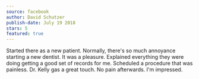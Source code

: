 ```yaml
---
source: facebook
author: David Schutzer
publish-date: July 19 2018
stars: 5
featured: true
---
```

Started there as a new patient. Normally, there's so much annoyance starting a new dentist. It was a pleasure. Explained everything they were doing getting a good set of records for me. Scheduled a procedure that was painless. Dr. Kelly gas a great touch. No pain afterwards. I'm impressed.
